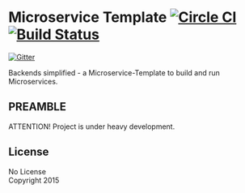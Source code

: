 # Microservice Template [![Circle CI](https://circleci.com/gh/SubKit/subkit-microservice.svg?style=svg)](https://circleci.com/gh/SubKit/subkit-microservice) [![Build Status](https://travis-ci.org/SubKit/subkit-microservice.svg?branch=master)](https://travis-ci.org/SubKit/subkit-microservice)

[![Gitter](https://badges.gitter.im/Join%20Chat.svg)](https://gitter.im/SubKit/subkit-microservice?utm_source=badge&utm_medium=badge&utm_campaign=pr-badge&utm_content=badge)

Backends simplified - a Microservice-Template to build and run Microservices.

PREAMBLE
---
ATTENTION! Project is under heavy development.

License
---
No License  
Copyright 2015  
